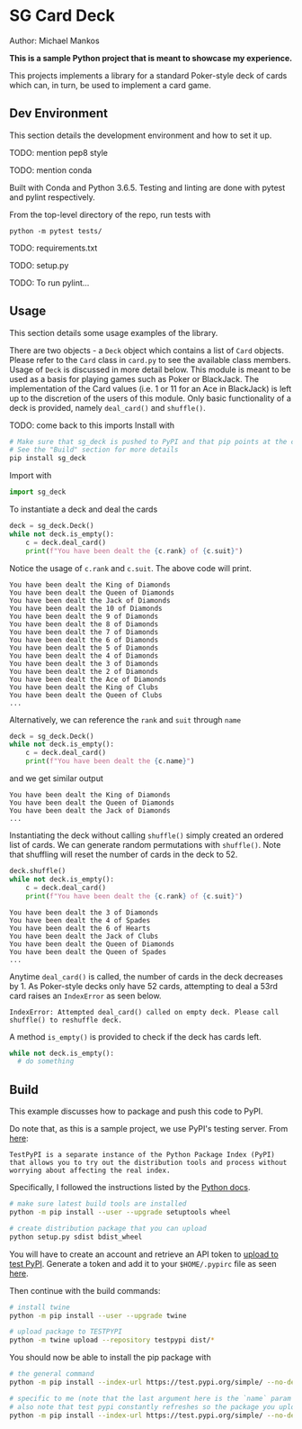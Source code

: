 # SG Card Deck
Author: Michael Mankos

**This is a sample Python project that is meant to showcase my experience.**

This projects implements a library for a standard Poker-style deck of cards which can, in turn, be used to implement a card game. 

## Dev Environment
This section details the development environment and how to set it up. 

TODO: mention pep8 style

TODO: mention conda

Built with Conda and Python 3.6.5. Testing and linting are done with pytest and pylint respectively. 

From the top-level directory of the repo, run tests with
```
python -m pytest tests/
```

TODO: requirements.txt

TODO: setup.py

TODO: To run pylint...

## Usage
This section details some usage examples of the library. 

There are two objects - a `Deck` object which contains a list of `Card` objects. Please refer to the `Card` class in `card.py` to see the available class members. Usage of `Deck` is discussed in more detail below. This module is meant to be used as a basis for playing games such as Poker or BlackJack. The implementation of the Card values (i.e. 1 or 11 for an Ace in BlackJack) is left up to the discretion of the users of this module. Only basic functionality of a deck is provided, namely `deal_card()` and `shuffle()`. 

TODO: come back to this imports
Install with
```py
# Make sure that sg_deck is pushed to PyPI and that pip points at the correct PyPI (i.e. PyPI test server)
# See the "Build" section for more details
pip install sg_deck
```

Import with
```py
import sg_deck
```
To instantiate a deck and deal the cards
```py
deck = sg_deck.Deck()
while not deck.is_empty():
    c = deck.deal_card()
    print(f"You have been dealt the {c.rank} of {c.suit}")    
```
Notice the usage of `c.rank` and `c.suit`. The above code will print.
```
You have been dealt the King of Diamonds
You have been dealt the Queen of Diamonds
You have been dealt the Jack of Diamonds
You have been dealt the 10 of Diamonds
You have been dealt the 9 of Diamonds
You have been dealt the 8 of Diamonds
You have been dealt the 7 of Diamonds
You have been dealt the 6 of Diamonds
You have been dealt the 5 of Diamonds
You have been dealt the 4 of Diamonds
You have been dealt the 3 of Diamonds
You have been dealt the 2 of Diamonds
You have been dealt the Ace of Diamonds
You have been dealt the King of Clubs
You have been dealt the Queen of Clubs
...
```

Alternatively, we can reference the `rank` and `suit` through `name`
```py
deck = sg_deck.Deck()
while not deck.is_empty():
    c = deck.deal_card()
    print(f"You have been dealt the {c.name}")       
```
and we get similar output
```
You have been dealt the King of Diamonds
You have been dealt the Queen of Diamonds
You have been dealt the Jack of Diamonds
...
```

Instantiating the deck without calling `shuffle()` simply created an ordered list of cards. We can generate random permutations with `shuffle()`. Note that shuffling will reset the number of cards in the deck to 52. 
```py
deck.shuffle()
while not deck.is_empty():
    c = deck.deal_card()
    print(f"You have been dealt the {c.rank} of {c.suit}")    
```

```
You have been dealt the 3 of Diamonds
You have been dealt the 4 of Spades
You have been dealt the 6 of Hearts
You have been dealt the Jack of Clubs
You have been dealt the Queen of Diamonds
You have been dealt the Queen of Spades
...
```

Anytime `deal_card()` is called, the number of cards in the deck decreases by 1. As Poker-style decks only have 52 cards, attempting to deal a 53rd card raises an `IndexError` as seen below. 
```
IndexError: Attempted deal_card() called on empty deck. Please call shuffle() to reshuffle deck.
```

A method `is_empty()` is provided to check if the deck has cards left. 
```py
while not deck.is_empty():
  # do something
```
## Build
This example discusses how to package and push this code to PyPI. 

Do note that, as this is a sample project, we use PyPI's testing server. From [here](https://packaging.python.org/guides/using-testpypi/): 
```
TestPyPI is a separate instance of the Python Package Index (PyPI) that allows you to try out the distribution tools and process without worrying about affecting the real index.
```
Specifically, I followed the instructions listed by the [Python docs](https://packaging.python.org/tutorials/packaging-projects/#generating-distribution-archives).
```sh
# make sure latest build tools are installed
python -m pip install --user --upgrade setuptools wheel

# create distribution package that you can upload
python setup.py sdist bdist_wheel
```

You will have to create an account and retrieve an API token to [upload to test PyPI](https://packaging.python.org/tutorials/packaging-projects/#uploading-the-distribution-archives). Generate a token and add it to your `$HOME/.pypirc` file as seen [here](https://packaging.python.org/guides/distributing-packages-using-setuptools/#create-an-account). 

Then continue with the build commands:
```sh
# install twine
python -m pip install --user --upgrade twine

# upload package to TESTPYPI
python -m twine upload --repository testpypi dist/*
```

You should now be able to install the pip package with
```sh
# the general command
python -m pip install --index-url https://test.pypi.org/simple/ --no-deps example-pkg-YOUR-USERNAME-HERE

# specific to me (note that the last argument here is the `name` param in the setuptools.setup tuple in setup.py)
# also note that test pypi constantly refreshes so the package you uploaded may be deleted fairly quickly
python -m pip install --index-url https://test.pypi.org/simple/ --no-deps sg_deck-micmankos
```